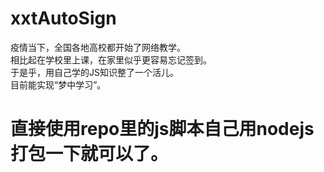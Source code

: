 # xxtAutoSign

疫情当下，全国各地高校都开始了网络教学。
<br>相比起在学校里上课，在家里似乎更容易忘记签到。<br>
于是乎，用自己学的JS知识整了一个活儿。<br>
目前能实现“梦中学习”。

# 直接使用repo里的js脚本自己用nodejs打包一下就可以了。
